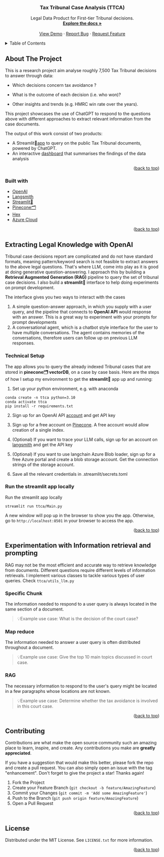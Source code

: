 
<a name="readme-top"></a>
<!-- PROJECT LOGO -->
<br />
<div align="center">


  <h3 align="center"> Tax Tribunal Case Analysis (TTCA)</h3>
  <p align="center">
    Legal Data Product for First-tier Tribunal decisions.
    <br />
    <a href="https://github.com/starrywheat/gov_tax_data"><strong>Explore the docs »</strong></a>
    <br />
    <br />
    <a href="https://app.hex.tech/a13d28df-9014-440d-ac6d-49fa575ec88b/app/408021b6-808b-47f0-8111-c14cf5cf3f48/latest">View Demo</a>
    ·
    <a href="https://github.com/starrywheat/gov_tax_data/issues">Report Bug</a>
    ·
    <a href="https://github.com/starrywheat/gov_tax_data/issues">Request Feature</a>
  </p>
</div>


<!-- TABLE OF CONTENTS -->
<details>
  <summary>Table of Contents</summary>
  <ol>
    <li>
      <a href="#about-the-project">About The Project</a>
      <ul>
        <li><a href="#built-with">Built With</a></li>
      </ul>
    </li>
    <li>
      <a href="#extracting-legal-knowledge-with-openai">Extracting Legal Knowledge with OpenAI</a>
      <ul>
        <li><a href="#technical-setup">Technical setup</a></li>
        <li><a href="#run-the-streamlit-app-locally"> Run the streamlit app locally</a></li>
      </ul>
    </li>
    <li><a href="#experimentation-with-information-retrieval-and-prompting">Experimentation with Information retrieval and prompting</a></li>
    <li><a href="#contributing">Contributing</a></li>
    <li><a href="#license">License</a></li>
  </ol>
</details>


<!-- ABOUT THE PROJECT -->
## About The Project
This is a research project aim analyse roughly 7,500 Tax Tribunal decisions to answer through data:​

- Which decisions concern tax avoidance ?

- What is the outcome of each decision (i.e. who won)?

- Other insights and trends (e.g. HMRC win rate over the years).​


This project showcases the use of ChatGPT to respond to the questions above with different approaches to extract relevant information from the case documents.

The output of this work consist of two products:
- A Streamlit🎈[app](https://streamlit.io/) to query on the public Tax Tribunal documents, powered by ChatGPT.
- An interactive [dashboard](https://app.hex.tech/a13d28df-9014-440d-ac6d-49fa575ec88b/app/408021b6-808b-47f0-8111-c14cf5cf3f48/latest) that summarises the findings of the data analysis

<p align="right">(<a href="#readme-top">back to top</a>)</p>

### Built with

* [OpenAI](https://openai.com/blog/introducing-gpts)
* [Langsmith](https://www.langchain.com/langsmith)
* [Streamlit🎈](https://streamlit.io/)
* [Pinecone🗂️](https://www.pinecone.io/)
* [Hex](https://hex.tech/)
* [Azure Cloud](https://azure.microsoft.com/en-us/get-started/azure-portal)

<p align="right">(<a href="#readme-top">back to top</a>)</p>

<!-- Methodology -->
## Extracting Legal Knowledge with OpenAI

Tribunal case decisions report are complicated and do not have standard formats, meaning pattern/keyword search is not feasible to extract answers to the above legal questions. That's where LLM,  come into play as it is good at doing generative question-answering.
I approach this by building a **Retrieval Augmented Generation (RAG)** pipeline to query the set of tribunal case decisions. I also build a **streamlit🎈** interface to help doing experiments on prompt development.

The interface gives you two ways to interact with the cases
1. A simple question-answer approach, in which you supply with a user query, and the pipeline that connects to **OpenAI API** would response with an answer. This is a great way to experiment with your prompts for prompt developments
2. A conversational agent, which is a chatbot style interface for the user to have multiple conversations. The agent contains memories of the conversations, therefore users can follow up on previous LLM responses.

<!-- TECHNICAL SETUP -->
### Technical Setup
The app allows you to query the already indexed Tribunal cases that are stored in **pinecone🗂️ vectorDB**, on a case by case basis. Here are the steps of how I setup my environment to get the **streamlit🎈** app up and running:

1. Set up your python environment, e.g. with anaconda
```
conda create -n ttca python=3.10
conda activate ttca
pip install -r requirements.txt
```
2. Sign up for an OpenAI API [account](https://auth0.openai.com/u/signup/identifier?state=hKFo2SBWaWJrYmJZNEtnWDcxcmtkSjh3Mmd2VkktX2kydEphN6Fur3VuaXZlcnNhbC1sb2dpbqN0aWTZIDZMXzJyaDhzcHAybkM3cFlOVXQyWnBoSXRMZ25yQllIo2NpZNkgRFJpdnNubTJNdTQyVDNLT3BxZHR3QjNOWXZpSFl6d0Q) and get API key


3. Sign up for a free account on [Pinecone](https://www.pinecone.io/). A free account would allow creation of a single index.

4. (Optional) If you want to trace your LLM calls, sign up for an account on [langsmith](https://www.langchain.com/langsmith) and get the API key

5. (Optional) If you want to use langchain Azure Blob loader, sign up for a free Azure portal and create a blob storage account. Get the connection strings of the storage account.

6. Save all the relevant credentials in .streamlit/secrets.toml

   
### Run the streamlit app locally
Run the streamlit app locally
```
streamlit run ttca/Main.py
```
A new window will pop up in the browser to show you the app. Otherwise, go to `http://localhost:8501` in your browser to access the app.

<p align="right">(<a href="#readme-top">back to top</a>)</p>

## Experimentation with Information retrieval and prompting

RAG may not be the most efficient and accurate way to retrieve knowledge from documents. Different questions require different levels of information retrievals. I implement various classes to tackle various types of user queries. Check `ttca/utils_llm.py`

### Specific Chunk
The information needed to respond to a user query is always located in the same section of a document.
>💡Example use case: What is the decision of the court case?

### Map reduce
The information needed to answer a user query is often distributed throughout a document.
>💡Example use case: Give the top 10 main topics discussed in court case.

### RAG
The necessary information to respond to the user's query might be located in a few paragraphs whose locations are not known.
>💡Example use case: Determine whether the tax avoidance is involved in this court case.




<p align="right">(<a href="#readme-top">back to top</a>)</p>

<!-- CONTRIBUTING -->
## Contributing

Contributions are what make the open source community such an amazing place to learn, inspire, and create. Any contributions you make are **greatly appreciated**.

If you have a suggestion that would make this better, please fork the repo and create a pull request. You can also simply open an issue with the tag "enhancement".
Don't forget to give the project a star! Thanks again!

1. Fork the Project
2. Create your Feature Branch (`git checkout -b feature/AmazingFeature`)
3. Commit your Changes (`git commit -m 'Add some AmazingFeature'`)
4. Push to the Branch (`git push origin feature/AmazingFeature`)
5. Open a Pull Request

<p align="right">(<a href="#readme-top">back to top</a>)</p>


<!-- LICENSE -->
## License

Distributed under the MIT License. See `LICENSE.txt` for more information.

<p align="right">(<a href="#readme-top">back to top</a>)</p>
